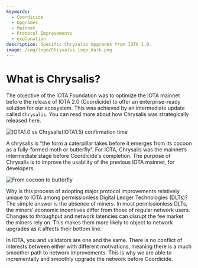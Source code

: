 ```yaml
---
keywords:
  - Coordicide
  - Upgrades
  - Mainnet
  - Protocol Improvements
  - explanation
description: Specific Chrysalis Upgrades from IOTA 1.0.
image: /img/logo/Chrysalis_logo_dark.png
---
```


# What is Chrysalis?

The objective of the IOTA Foundation was to optimize the IOTA mainnet before the release of IOTA 2.0 (Coordicide) to offer an enterprise-ready solution for our ecosystem. This was achieved by an intermediate update called `Chrysalis`. You can read more about how Chrysalis was strategically released here.

![IOTA1.0 vs Chrysalis(IOTA1.5) confirmation time](/img/introduction/what_is_chrysalis/00.gif)

A chrysalis is “the form a caterpillar takes before it emerges from its cocoon as a fully-formed moth or butterfly”. For IOTA, Chrysalis was the mainnet’s intermediate stage before Coordicide's completion. The purpose of Chrysalis is to improve the usability of the previous IOTA mainnet, for developers.

![From cocoon to butterfly](/img/introduction/02_path_to.png)

Why is this process of adopting major protocol improvements relatively unique to IOTA among permissionless Digital Ledger Technologies (DLTs)? The simple answer is the absence of miners. In most permissionless DLTs, the miners’ economic incentives differ from those of regular network users. Changes to throughput and network latencies can disrupt the fee market the miners rely on. This makes them more likely to object to network upgrades as it affects their bottom line.

In IOTA, you and validators are one and the same. There is no conflict of interests between either with different motivations, meaning there is a much smoother path to network improvements. This is why we are able to incrementally and smoothly upgrade the network before Coordicide.
